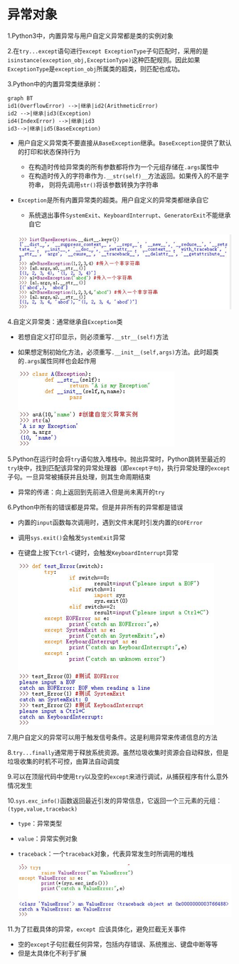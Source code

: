 <!--
    作者：华校专
    email: huaxz1986@163.com
**  本文档可用于个人学习目的，不得用于商业目的  **
-->
# 异常对象
1.Python3中，内置异常与用户自定义异常都是类的实例对象

2.在`try...except`语句进行`except ExceptionType`子句匹配时，采用的是`isinstance(exception_obj,ExceptionType)`这种匹配规则。因此如果`ExceptionType`是`exception_obj`所属类的超类，则匹配也成功。

3.Python中的内置异常类继承树：

~~~mermaid
graph BT
id1(OverflowError) -->|继承|id2(ArithmeticError)
id2 -->|继承|id3(Exception)
id4(IndexError) -->|继承|id3
id3-->|继承|id5(BaseException)
~~~

* 用户自定义异常类不要直接从`BaseException`继承。`BaseException`提供了默认的打印和状态保持行为
	* 在构造时传给异常类的所有参数都将作为一个元组存储在`.args`属性中
	* 在构造时传入的字符串作为`.__str(self)__`方法返回。如果传入的不是字符串，
	  则将先调用`str()`将该参数转换为字符串
* `Exception`是所有内置异常类的超类。用户自定义的异常类都继承自它
	* 系统退出事件`SystemExit`、`KeyboardInterrupt`、`GeneratorExit`不能继承自它  

  ![BaseException](../imgs/python_30_1.JPG)

4.自定义异常类：通常继承自`Exception`类

* 若想自定义打印显示，则必须重写`.__str__(self)`方法
* 如果想定制初始化方法，必须重写`.__init__(self,args)`方法。此时超类的`.args`属性同样也会起作用  

  ![用户的自定义异常类](../imgs/python_30_2.JPG)

5.Python在运行时会将`try`语句放入堆栈中。抛出异常时，Python跳转至最近的`try`块中，找到匹配该异常的异常处理器（即`except子句`)，执行异常处理的`except`子句。一旦异常被捕获并且处理，则其生命周期结束

* 异常的传递：向上返回到先前进入但是尚未离开的`try`

6.Python中所有的错误都是异常。但是并非所有的异常都是错误

* 内置的`input`函数每次调用时，遇到文件末尾时引发内置的`EOFError`
* 调用`sys.exit()`会触发`SystemExit`异常
* 在键盘上按下`Ctrl-C`键时，会触发`KeyboardInterrupt`异常  

  ![系统级的异常事件](../imgs/python_30_3.JPG)

7.用户自定义的异常可以用于触发信号条件。这是利用异常来传递信息的方法

8.`try...finally`通常用于释放系统资源。虽然垃圾收集时资源会自动释放，但是垃圾收集的时机不可控，由算法自动调度

9.可以在顶层代码中使用`try`以及空的`except`来进行调试，从捕获程序有什么意外情况发生

10.`sys.exc_info()`函数返回最近引发的异常信息，它返回一个三元素的元组：`(type,value,traceback)`

* `type`：异常类型
* `value`：异常实例对象
* `traceback`：一个`traceback`对象，代表异常发生时所调用的堆栈

  ![sys.exc_info函数](../imgs/python_30_4.JPG)

11.为了拦截具体的异常，`except `应该具体化，避免拦截无关事件

* 空的`except`子句拦截任何异常，包括内存错误、系统推出、键盘中断等等
* 但是太具体化不利于扩展

